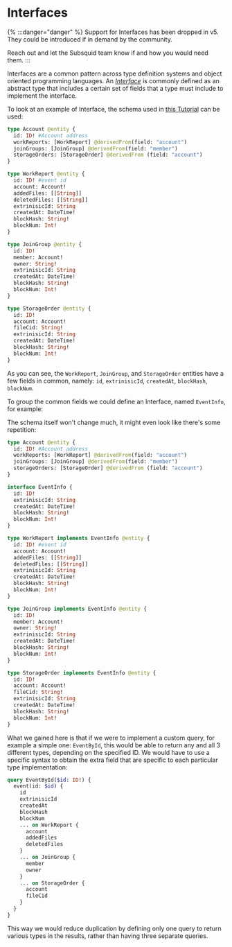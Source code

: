 # Interfaces

{% :::danger="danger" %}
Support for Interfaces has been dropped in v5. They could be introduced if in demand by the community.

Reach out and let the Subsquid team know if and how you would need them.
:::

Interfaces are a common pattern across type definition systems and object oriented programming languages. An [_Interface_](https://graphql.org/learn/schema/#interfaces) is commonly defined as an abstract type that includes a certain set of fields that a type must include to implement the interface.

To look at an example of Interface, the schema used in [this Tutorial](subsquid-docs/docs-archive/tutorial/create-a-simple-squid.md) can be used:

```graphql title="schema.graphql"
type Account @entity {
  id: ID! #Account address
  workReports: [WorkReport] @derivedFrom(field: "account")
  joinGroups: [JoinGroup] @derivedFrom(field: "member")
  storageOrders: [StorageOrder] @derivedFrom (field: "account")
}

type WorkReport @entity {
  id: ID! #event id
  account: Account!
  addedFiles: [[String]]
  deletedFiles: [[String]]
  extrinisicId: String
  createdAt: DateTime!
  blockHash: String!
  blockNum: Int!
}

type JoinGroup @entity {
  id: ID!
  member: Account!
  owner: String!
  extrinisicId: String
  createdAt: DateTime!
  blockHash: String!
  blockNum: Int!
}

type StorageOrder @entity {
  id: ID!
  account: Account!
  fileCid: String!
  extrinisicId: String
  createdAt: DateTime!
  blockHash: String!
  blockNum: Int!
}

```


As you can see, the `WorkReport`, `JoinGroup`, and `StorageOrder` entities have a few fields in common, namely: `id`,  `extrinisicId`, `createdAt`, `blockHash`, `blockNum`.

To group the common fields we could define an Interface, named `EventInfo`, for example:

The schema itself won't change much, it might even look like there's some repetition:

```graphql title="interface_schema.graphql"
type Account @entity {
  id: ID! #Account address
  workReports: [WorkReport] @derivedFrom(field: "account")
  joinGroups: [JoinGroup] @derivedFrom(field: "member")
  storageOrders: [StorageOrder] @derivedFrom (field: "account")
}

interface EventInfo {
  id: ID!
  extrinisicId: String
  createdAt: DateTime!
  blockHash: String!
  blockNum: Int!
}

type WorkReport implements EventInfo @entity {
  id: ID! #event id
  account: Account!
  addedFiles: [[String]]
  deletedFiles: [[String]]
  extrinisicId: String
  createdAt: DateTime!
  blockHash: String!
  blockNum: Int!
}

type JoinGroup implements EventInfo @entity {
  id: ID!
  member: Account!
  owner: String!
  extrinisicId: String
  createdAt: DateTime!
  blockHash: String!
  blockNum: Int!
}

type StorageOrder implements EventInfo @entity {
  id: ID!
  account: Account!
  fileCid: String!
  extrinisicId: String
  createdAt: DateTime!
  blockHash: String!
  blockNum: Int!
}

```


What we gained here is that if we were to implement a custom query, for example a simple one: `EventById`, this would be able to return any and all 3 different types, depending on the specified ID. We would have to use a specific syntax to obtain the extra field that are specific to each particular type implementation:

```graphql
query EventById($id: ID!) {
  event(id: $id) {
    id
    extrinisicId
    createdAt
    blockHash
    blockNum
    ... on WorkReport {
      account
      addedFiles
      deletedFiles
    }
    ... on JoinGroup {
      member
      owner
    }
    ... on StorageOrder {
      account
      fileCid
    }
  }
}
```

This way we would reduce duplication by defining only one query to return various types in the results, rather than having three separate queries.

